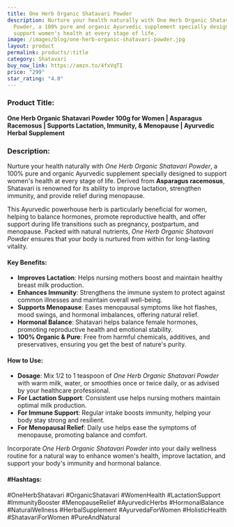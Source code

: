 ```yaml
---
title: One Herb Organic Shatavari Powder
description: Nurture your health naturally with One Herb Organic Shatavari
  Powder, a 100% pure and organic Ayurvedic supplement specially designed to
  support women's health at every stage of life.
image: /images/blog/one-herb-organic-shatavari-powder.jpg
layout: product
permalink: products/:title
category: Shatavari
buy_now_link: https://amzn.to/4fxVqTI
price: "299"
star_rating: "4.0"
---
```

### Product Title:
**One Herb Organic Shatavari Powder 100g for Women | Asparagus Racemosus | Supports Lactation, Immunity, & Menopause | Ayurvedic Herbal Supplement**

### Description:
Nurture your health naturally with *One Herb Organic Shatavari Powder*, a 100% pure and organic Ayurvedic supplement specially designed to support women's health at every stage of life. Derived from **Asparagus racemosus**, Shatavari is renowned for its ability to improve lactation, strengthen immunity, and provide relief during menopause. 

This Ayurvedic powerhouse herb is particularly beneficial for women, helping to balance hormones, promote reproductive health, and offer support during life transitions such as pregnancy, postpartum, and menopause. Packed with natural nutrients, *One Herb Organic Shatavari Powder* ensures that your body is nurtured from within for long-lasting vitality.

#### Key Benefits:
- **Improves Lactation**: Helps nursing mothers boost and maintain healthy breast milk production.
- **Enhances Immunity**: Strengthens the immune system to protect against common illnesses and maintain overall well-being.
- **Supports Menopause**: Eases menopausal symptoms like hot flashes, mood swings, and hormonal imbalances, offering natural relief.
- **Hormonal Balance**: Shatavari helps balance female hormones, promoting reproductive health and emotional stability.
- **100% Organic & Pure**: Free from harmful chemicals, additives, and preservatives, ensuring you get the best of nature's purity.

#### How to Use:
- **Dosage**: Mix 1/2 to 1 teaspoon of *One Herb Organic Shatavari Powder* with warm milk, water, or smoothies once or twice daily, or as advised by your healthcare professional.
- **For Lactation Support**: Consistent use helps nursing mothers maintain optimal milk production.
- **For Immune Support**: Regular intake boosts immunity, helping your body stay strong and resilient.
- **For Menopausal Relief**: Daily use helps ease the symptoms of menopause, promoting balance and comfort.

Incorporate *One Herb Organic Shatavari Powder* into your daily wellness routine for a natural way to enhance women's health, improve lactation, and support your body's immunity and hormonal balance.

#### #Hashtags:
#OneHerbShatavari #OrganicShatavari #WomenHealth #LactationSupport #ImmunityBooster #MenopauseRelief #AyurvedicHerbs #HormonalBalance #NaturalWellness #HerbalSupplement #AyurvedaForWomen #HolisticHealth #ShatavariForWomen #PureAndNatural
